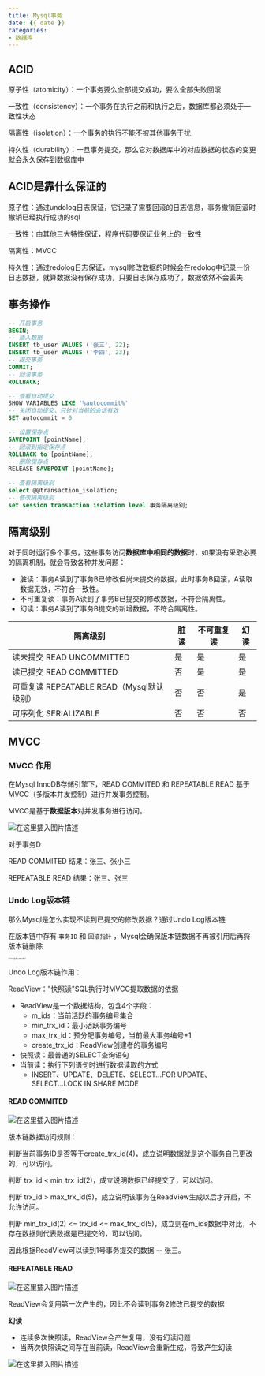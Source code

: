```yaml
---
title: Mysql事务
date: {{ date }}
categories:
- 数据库
---
```


## ACID

原子性（atomicity）：一个事务要么全部提交成功，要么全部失败回滚

一致性（consistency）：一个事务在执行之前和执行之后，数据库都必须处于一致性状态

隔离性（isolation）：一个事务的执行不能不被其他事务干扰

持久性（durability）：一旦事务提交，那么它对数据库中的对应数据的状态的变更就会永久保存到数据库中

## ACID是靠什么保证的

原子性：通过undolog日志保证，它记录了需要回滚的日志信息，事务撤销回滚时撤销已经执行成功的sql

一致性：由其他三大特性保证，程序代码要保证业务上的一致性

隔离性：MVCC

持久性：通过redolog日志保证，mysql修改数据的时候会在redolog中记录一份日志数据，就算数据没有保存成功，只要日志保存成功了，数据依然不会丢失

## 事务操作

```sql
-- 开启事务
BEGIN;
-- 插入数据
INSERT tb_user VALUES ('张三', 22);
INSERT tb_user VALUES ('李四', 23);
-- 提交事务
COMMIT;
-- 回滚事务
ROLLBACK;

-- 查看自动提交
SHOW VARIABLES LIKE '%autocommit%'
-- 关闭自动提交，只针对当前的会话有效
SET autocommit = 0

-- 设置保存点
SAVEPOINT [pointName];
-- 回滚到指定保存点
ROLLBACK to [pointName];
-- 删除保存点
RELEASE SAVEPOINT [pointName];

-- 查看隔离级别
select @@transaction_isolation;
-- 修改隔离级别
set session transaction isolation level 事务隔离级别;
```
## 隔离级别

对于同时运行多个事务，这些事务访问**数据库中相同的数据**时，如果没有采取必要的隔离机制，就会导致各种并发问题：
- 脏读：事务A读到了事务B已修改但尚未提交的数据，此时事务B回滚，A读取数据无效，不符合一致性。
- 不可重复读：事务A读到了事务B已提交的修改数据，不符合隔离性。
- 幻读：事务A读到了事务B提交的新增数据，不符合隔离性。

| 隔离级别                                  | 脏读 | 不可重复读 | 幻读 |
| ----------------------------------------- | ---- | ---------- | ---- |
| 读未提交 READ UNCOMMITTED                 | 是   | 是         | 是   |
| 读已提交 READ COMMITTED                   | 否   | 是         | 是   |
| 可重复读 REPEATABLE READ（Mysql默认级别） | 否   | 否         | 是   |
| 可序列化 SERIALIZABLE                     | 否   | 否         | 否   |

## MVCC

### MVCC 作用

在Mysql InnoDB存储引擎下，READ COMMITED 和 REPEATABLE READ 基于MVCC（多版本并发控制）进行并发事务控制。

MVCC是基于**数据版本**对并发事务进行访问。

![在这里插入图片描述](https://img-blog.csdnimg.cn/120aa7b801364d769b525be1589c85ef.png)

对于事务D

READ COMMITED 结果：张三、张小三

REPEATABLE READ 结果：张三、张三

### Undo Log版本链

那么Mysql是怎么实现不读到已提交的修改数据？通过Undo Log版本链

在版本链中存有 `事务ID` 和 `回滚指针` ，Mysql会确保版本链数据不再被引用后再将版本链删除

<img src="https://img-blog.csdnimg.cn/a00430ad479947c3850879ebe94f8367.png" alt="在这里插入图片描述" style="zoom: 25%;" />

Undo Log版本链作用：

ReadView："快照读"SQL执行时MVCC提取数据的依据

- ReadView是一个数据结构，包含4个字段：
  - m_ids：当前活跃的事务编号集合
  - min_trx_id：最小活跃事务编号
  - max_trx_id：预分配事务编号，当前最大事务编号+1
  - create_trx_id：ReadView创建者的事务编号
- 快照读：最普通的SELECT查询语句
- 当前读：执行下列语句时进行数据读取的方式
  - INSERT、UPDATE、DELETE、SELECT...FOR UPDATE、SELECT...LOCK IN SHARE MODE

#### READ COMMITED

![在这里插入图片描述](https://img-blog.csdnimg.cn/ac58f0b6898048ba9da55663c42ccb8a.png)

版本链数据访问规则：

判断当前事务ID是否等于create_trx_id(4)，成立说明数据就是这个事务自己更改的，可以访问。

判断 trx_id < min_trx_id(2)，成立说明数据已经提交了，可以访问。

判断 trx_id > max_trx_id(5)，成立说明该事务在ReadView生成以后才开启，不允许访问。

判断 min_trx_id(2) <= trx_id <= max_trx_id(5)，成立则在m_ids数据中对比，不存在数据则代表数据是已提交的，可以访问。

因此根据ReadView可以读到1号事务提交的数据 -- 张三。

#### REPEATABLE READ

![在这里插入图片描述](https://img-blog.csdnimg.cn/b12840415d944d6eaf89cbe5ec6befaf.png)

ReadView会复用第一次产生的，因此不会读到事务2修改已提交的数据

**幻读**

- 连续多次快照读，ReadView会产生复用，没有幻读问题
- 当两次快照读之间存在当前读，ReadView会重新生成，导致产生幻读

![在这里插入图片描述](https://img-blog.csdnimg.cn/85f4b70f21294af78d40093f973e459c.png)